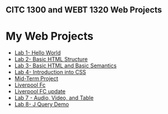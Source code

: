 ## CITC 1300 and WEBT 1320 Web Projects
<h1>My Web Projects</h1>

<ul>
    <li><a href="lab1/Index.Html" target="_blank">Lab 1- Hello World</a></li>
    <li><a href="lab2/Index.html" target="_blank">Lab 2- Basic HTML Structure</a></li>
    <li><a href="lab3/index.html" target="_blank">Lab 3- Basic HTML and Basic Semantics</a></li>
    <li><a href="lab4/index.html" target="_blank">Lab 4- Introduction into CSS</a></li>
    <li><a href="midterm1/index.html" target="_blank">Mid-Term Project</a></li>
    <li><a href="lab5/index.html" target="_blank">Liverpool Fc </a></li>
    <li><a href="lab6/index.html" target="_blank">Liverpool FC update</a></li>
    <li><a href="lab7/index.html" target="_blank">Lab 7 - Audio, Video, and Table</a></li>
    <li><a href="lab8/index.html" target="_blank">Lab 8- J Query Demo</a></li>

    

</ul>

